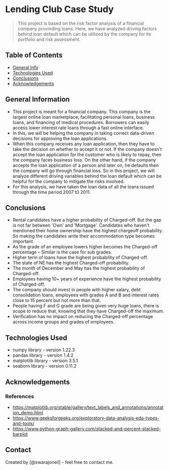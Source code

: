 # Lending Club Case Study
> This project is based on the risk factor analysis of a financial company provinding loans. Here, we have analyzed driving factors behind loan default which can be utilized by the company for its portfolio and risk assessment.


## Table of Contents
* [General Info](#general-information)
* [Technologies Used](#technologies-used)
* [Conclusions](#conclusions)
* [Acknowledgements](#acknowledgements)

<!-- You can include any other section that is pertinent to your problem -->

## General Information
- This project is meant for a financial company. This company is the largest online loan marketplace, facilitating personal loans, business loans, and financing of medical procedures. Borrowers can easily access lower interest rate loans through a fast online interface. 
- In this, we will be helping the company in taking correct data-driven decisions for approving the loan applications.
- When this company receives any loan application, then they have to take the decision on whether to accept it or not. If the company doesn't accept the loan application for the customer who is likely to repay, then the company faces business loss. On the other hand, if the company accepts the loan application of a person and later on, he defaults then the company will go through financial loss. So in this project, we will analyze different driving variables behind the loan default which can be helpful for the company to mitigate the risks involved.
- For this analysis, we have taken the loan data of all the loans issued through the time period 2007 t0 2011.

<!-- You don't have to answer all the questions - just the ones relevant to your project. -->

## Conclusions
- Rental candidates have a higher probability of Charged-off. But the gap is not far between 'Own' and 'Mortgage'. Candidates who haven't mentioned their home ownership have the highest chargeoff probability. So making the candidates write their accommodation type becomes important.
- As the grade of an employee lowers higher becomes the Charged-off percentage – Similar is the case for sub grades.
- Higher term of loans have the highest probability of Charged-off.
- The state of NE has the highest Charged-off probability.
- The month of December and May has the highest probability of Charged-off.
- Employees having 10+ years of experience have the highest probability of Charged-off.
- The company should invest in people with higher salary, debt consolidation loans, employees with grades A and B and interest rates close to 15 percent but not more than that.
- People having F and G grade are being given very huge loans, there is scope to reduce that, knowing that they have Charged-off the maximum.
- Verification has no impact on reducing the Charged-off percentage across income groups and grades of employees.






<!-- You don't have to answer all the questions - just the ones relevant to your project. -->


## Technologies Used
- numpy library - version 1.22.3
- pandas library - version 1.4.2
- matplotlib library - version 3.5.1
- seaborn library - version 0.11.2

<!-- As the libraries versions keep on changing, it is recommended to mention the version of library used in this project -->

## Acknowledgements
### References
- https://matplotlib.org/stable/gallery/text_labels_and_annotations/annotation_demo.html
- https://www.geeksforgeeks.org/exploratory-data-analysis-eda-types-and-tools/
- https://www.python-graph-gallery.com/stacked-and-percent-stacked-barplot


## Contact
Created by [@swarajoneil] - feel free to contact me.


<!-- Optional -->
<!-- ## License -->
<!-- This project is open source and available under the [... License](). -->

<!-- You don't have to include all sections - just the one's relevant to your project -->
